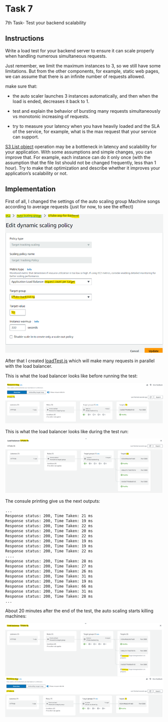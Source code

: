 # Task 7
7th Task- Test your backend scalability
 
## Instructions 
Write a load test for your backend server to ensure it can scale properly when handling numerous simultaneous requests.

Just remember, we limit the maximum instances to 3, so we still have some limitations. But from the other components, for example, static web pages, we can assume that there is an infinite number of requests allowed.

make sure that:
* the auto scaler launches 3 instances automatically, and then when the load is ended, decreases it back to 1.

* test and explain the behavior of bursting many requests simultaneously vs monotonic increasing of requests.

* try to measure your latency when you have heavily loaded and the SLA of the service, for example, what is the max request that your service can support.

[S3 List object](https://docs.aws.amazon.com/AmazonS3/latest/API/API_ListObjectsV2.html) operation may be a bottleneck in latency and scalability for your application. With some assumptions and simple changes, you can improve that. For example, each instance can do it only once (with the assumption that the file list should not be changed frequently, less than 1 hour). Try to make that optimization and describe whether it improves your application’s scalability or not.

## Implementation
First of all, I changed the settings of the auto scaling group Machine songs according to average requests (just for now, to see the effect)

![](./img/00%20-%20change%20auto%20scale%20settings.png)

After that I created [loadTest.js](./LoadTest/loadTest.js) which will make many requests in parallel with the load balancer.

This is what the load balancer looks like before running the test:

![](./img/01%20-%20load%20balancer%20map%20before%20load%20test.png)

This is what the load balancer looks like during the test run:

![](./img/02%20-%20load%20balancer%20map%20after%20load%20test.png)

The consule printing give us the next outputs:
```
...
Response status: 200, Time Taken: 21 ms
Response status: 200, Time Taken: 19 ms
Response status: 200, Time Taken: 22 ms
Response status: 200, Time Taken: 20 ms
Response status: 200, Time Taken: 22 ms
Response status: 200, Time Taken: 19 ms
Response status: 200, Time Taken: 19 ms
Response status: 200, Time Taken: 22 ms
....
Response status: 200, Time Taken: 28 ms
Response status: 200, Time Taken: 27 ms
Response status: 200, Time Taken: 26 ms
Response status: 200, Time Taken: 31 ms
Response status: 200, Time Taken: 19 ms
Response status: 200, Time Taken: 66 ms
Response status: 200, Time Taken: 31 ms
Response status: 200, Time Taken: 28 ms
...
```

About 20 minutes after the end of the test, the auto scaling starts killing machines:

![](./img/03%20-%20load%20balancr%20map%20while%20after%20end%20load%20test.png)
![](./img/04%20-%20load%20balancr%20map%20while%20after%20end%20load%20test.png)

